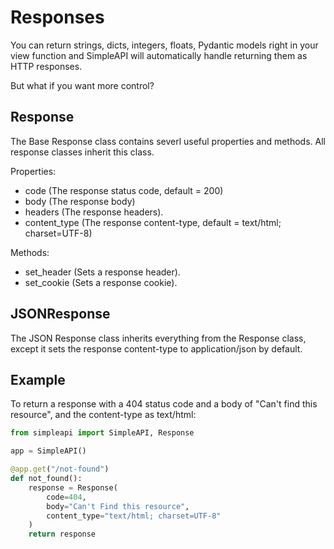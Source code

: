 # Responses

You can return strings, dicts, integers, floats, Pydantic models right in your view function and SimpleAPI will automatically handle returning them as HTTP responses.

But what if you want more control?

## Response

The Base Response class contains severl useful properties and methods.
All response classes inherit this class.

Properties:

-   code (The response status code, default = 200)
-   body (The response body)
-   headers (The response headers).
-   content_type (The response content-type, default = text/html; charset=UTF-8)

Methods:

-   set_header (Sets a response header).
-   set_cookie (Sets a response cookie).

## JSONResponse

The JSON Response class inherits everything from the Response class, except it sets the response content-type to application/json by default.

## Example

To return a response with a 404 status code and a body of "Can't find this resource", and the content-type as text/html:

```python
from simpleapi import SimpleAPI, Response

app = SimpleAPI()

@app.get("/not-found")
def not_found():
    response = Response(
        code=404,
        body="Can't Find this resource",
        content_type="text/html; charset=UTF-8"
    )
    return response
```
